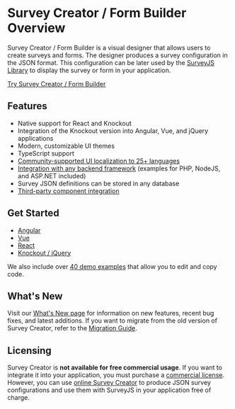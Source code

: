 # Survey Creator / Form Builder Overview

Survey Creator / Form Builder is a visual designer that allows users to create surveys and forms. The designer produces a survey configuration in the JSON format. This configuration can be later used by the [SurveyJS Library](/Documentation/Library) to display the survey or form in your application.

[Try Survey Creator / Form Builder](https://surveyjs.io/create-survey)

## Features

- Native support for React and Knockout
- Integration of the Knockout version into Angular, Vue, and jQuery applications
- Modern, customizable UI themes
- TypeScript support
- [Community-supported UI localization to 25+ languages](https://surveyjs.io/Documentation/Survey-Creator?id=localization)
- [Integration with any backend framework](https://surveyjs.io/Documentation/Survey-Creator?id=integration-with-backend) (examples for PHP, NodeJS, and ASP.NET included)
- Survey JSON definitions can be stored in any database
- [Third-party component integration](https://surveyjs.io/Documentation/Survey-Creator?id=Create-Custom-Widget)

## Get Started

- [Angular](https://surveyjs.io/Documentation/Survey-Creator?id=get-started-angular)
- [Vue](https://surveyjs.io/Documentation/Survey-Creator?id=get-started-vue)
- [React](https://surveyjs.io/Documentation/Survey-Creator?id=get-started-react)
- [Knockout / jQuery](https://surveyjs.io/Documentation/Survey-Creator?id=get-started-knockout-jquery)

We also include over [40 demo examples](https://surveyjs.io/Examples/Survey-Creator) that allow you to edit and copy code.

## What's New

Visit our [What's New page](https://surveyjs.io/WhatsNew) for information on new features, recent bug fixes, and latest additions. If you want to migrate from the old version of Survey Creator, refer to the [Migration Guide](https://surveyjs.io/Documentation/Survey-Creator?id=Migrate-from-V1-to-V2).

## Licensing

Survey Creator is **not available for free commercial usage**. If you want to integrate it into your application, you must purchase a [commercial license](https://surveyjs.io/Licenses#SurveyCreator). However, you can use [online Survey Creator](https://surveyjs.io/create-survey) to produce JSON survey configurations and use them with SurveyJS in your application free of charge.
